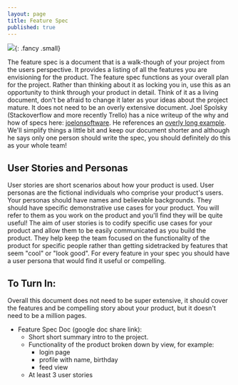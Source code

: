 ```yaml
---
layout: page
title: Feature Spec
published: true
---
```




![](http://i.giphy.com/13NR9a0aYuYMy4.gif){: .fancy .small}

The feature spec is a document that is a walk-though of your project from the users perspective.  It provides a listing of all the features you are envisioning for the product. The feature spec functions as your overall plan for the project.  Rather than thinking about it as locking you in, use this as an opportunity to think through your product in detail.  Think of it as a living document, don't be afraid to change it later as your ideas about the project mature.  It does not need to be an overly extensive document. Joel Spolsky (Stackoverflow and more recently Trello) has a nice writeup of the why and how of specs here: [joelonsoftware](http://www.joelonsoftware.com/articles/fog0000000035.html).  He references an [overly long example](http://www.joelonsoftware.com/articles/WhatTimeIsIt.html). We'll simplify things a little bit and keep our document shorter and although he says only one person should write the spec, you should definitely do this as your whole team!

## User Stories and Personas

User stories are short scenarios about how your product is used.  User personas are the fictional individuals who comprise your product's users.  Your personas should have names and believable backgrounds.  They should have specific demonstrative use cases for your product.  You will refer to them as you work on the product and you'll find they will be quite useful!  The aim of user stories is to codify specific use cases for your product and allow them to be easily communicated as you build the product.  They help keep the team focused on the functionality of the product for specific people rather than getting sidetracked by features that seem "cool" or "look good".  For every feature in your spec you should have a user persona that would find it useful or compelling.


## To Turn In:

Overall this document does not need to be super extensive, it should cover the features and be compelling story about your product, but it doesn't need to be a million pages.

* Feature Spec Doc (google doc share link):
  * Short short summary intro to the project.
  * Functionality of the product broken down by view, for example:
    * login page
    * profile with name, birthday
    * feed view
  * At least 3 user stories

